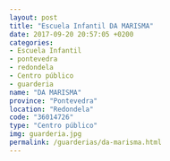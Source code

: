 ```yaml
---
layout: post
title: "Escuela Infantil DA MARISMA"
date: 2017-09-20 20:57:05 +0200
categories:
- Escuela Infantil
- pontevedra
- redondela
- Centro público
- guarderia
name: "DA MARISMA"
province: "Pontevedra"
location: "Redondela"
code: "36014726"
type: "Centro público"
img: guarderia.jpg
permalink: /guarderias/da-marisma.html
---
```

